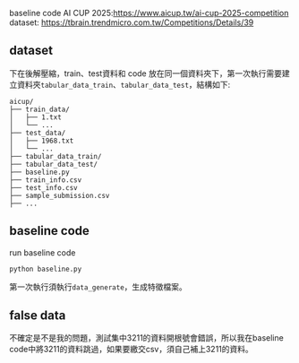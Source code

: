 baseline code AI CUP 2025:https://www.aicup.tw/ai-cup-2025-competition
dataset: https://tbrain.trendmicro.com.tw/Competitions/Details/39

## dataset
下在後解壓縮，train、test資料和 code 放在同一個資料夾下，第一次執行需要建立資料夾`tabular_data_train`、`tabular_data_test`，結構如下:
```
aicup/
├── train_data/
│   ├── 1.txt
│   └── ...
├── test_data/
│   ├── 1968.txt
│   └── ...
├── tabular_data_train/
├── tabular_data_test/
├── baseline.py
├── train_info.csv
├── test_info.csv
├── sample_submission.csv
├── ...
```

## baseline code

run baseline code
```
python baseline.py
```

第一次執行須執行`data_generate`，生成特徵檔案。

## false data

不確定是不是我的問題，測試集中3211的資料開根號會錯誤，所以我在baseline code中將3211的資料跳過，如果要繳交csv，須自己補上3211的資料。